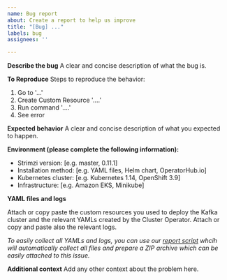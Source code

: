 ```yaml
---
name: Bug report
about: Create a report to help us improve
title: "[Bug] ..."
labels: bug
assignees: ''

---
```


**Describe the bug**
A clear and concise description of what the bug is.

**To Reproduce**
Steps to reproduce the behavior:
1. Go to '...'
2. Create Custom Resource '....'
3. Run command '....'
4. See error

**Expected behavior**
A clear and concise description of what you expected to happen.

**Environment (please complete the following information):**
 - Strimzi version: [e.g. master, 0.11.1]
 - Installation method: [e.g. YAML files, Helm chart, OperatorHub.io]
 - Kubernetes cluster: [e.g. Kubernetes 1.14, OpenShift 3.9]
 - Infrastructure: [e.g. Amazon EKS, Minikube]

**YAML files and logs**

Attach or copy paste the custom resources you used to deploy the Kafka cluster and the relevant YAMLs created by the Cluster Operator.
Attach or copy and paste also the relevant logs.

*To easily collect all YAMLs and logs, you can use our [report script](https://github.com/strimzi/strimzi-kafka-operator/blob/master/tools/report.sh) whcih will automatically collect all files and prepare a ZIP archive which can be easily attached to this issue.*

**Additional context**
Add any other context about the problem here.
